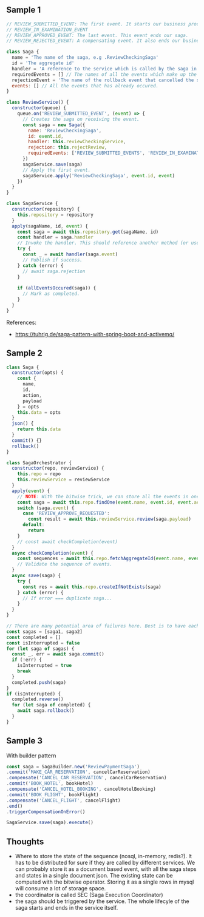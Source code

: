 ## Sample 1
```js
// REVIEW_SUBMITTED_EVENT: The first event. It starts our business process as well as the saga.
// REVIEW_IN_EXAMINATION_EVENT
// REVIEW_APPROVED_EVENT: The last event. This event ends our saga.
// REVIEW_REJECTED_EVENT: A compensating event. It also ends our business process, but in the way of the rollback. Deletes the rejected review.

class Saga {
  name = 'The name of the saga, e.g .ReviewCheckingSaga'
  id = 'The aggregate id'
  handler = 'A reference to the service which is called by the saga in case an event occured.'
  requiredEvents = [] // The names of all the events which make up the saga.
  rejectionEvent = 'The name of the rollback event that cancelled the saga'
  events: [] // All the events that has already occured.
}

class ReviewService() {
  constructor(queue) {
    queue.on('REVIEW_SUBMITTED_EVENT', (event) => {
      // Creates the saga on receiving the event.
      const saga = new Saga({
        name: 'ReviewCheckingSaga',
        id: event.id,
        handler: this.reviewCheckingService,
        rejection: this.rejectReview,
        requiredEvents: ['REVIEW_SUBMITTED_EVENTS', 'REVIEW_IN_EXAMINATION_EVENT', 'REVIEW_APPROVED_EVENT', 'REVIEW_REJECTED_EVENT']
      })
      sagaService.save(saga)
      // Apply the first event.
      sagaService.apply('ReviewCheckingSaga', event.id, event)
    })
  }
}

class SagaService {
  constructor(repository) {
    this.repository = repository
  }
  apply(sagaName, id, event) {
    const saga = await this.repository.get(sagaName, id)
    const handler = saga.handler
    // Invoke the handler. This should reference another method (or use the visitor pattern?).
    try {
      const _ = await handler(saga.event)
      // Publish if success.
    } catch (error) {
      // await saga.rejection
    }
    
    if (allEventsOccured(saga)) {
      // Mark as completed.
    }
  }
}
```

References:
- https://tuhrig.de/saga-pattern-with-spring-boot-and-activemq/


## Sample 2

```js
class Saga {
  constructor(opts) {
    const {
      name,
      id,
      action,
      payload
    } = opts
    this.data = opts
  }
  json() {
    return this.data
  }
  commit() {}
  rollback()
}

class SagaOrchestrator {
  constructor(repo, reviewService) {
    this.repo = repo
    this.reviewService = reviewService
  }
  apply(event) {
    // NOTE: With the bitwise trick, we can store all the events in one column together with the json data.
    const saga = await this.repo.findOne(event.name, event.id, event.action)
    switch (saga.event) {
      case 'REVIEW_APPROVE_REQUESTED':
        const result = await this.reviewService.review(saga.payload)
      default:
        return
    }
    // const await checkCompletion(event)
  }
  async checkCompletion(event) {
    const sequences = await this.repo.fetchAggregateId(event.name, event.action)
    // Validate the sequence of events.
  }
  async save(saga) {
    try {
      const res = await this.repo.createIfNotExists(saga)
    } catch (error) {
      // If error === duplicate saga...
    }
  }
}

// There are many potential area of failures here. Best is to have each step executed through a message queue with the state persisted somewhere.
const sagas = [saga1, saga2]
const completed = []
const isInterrupted = false
for (let saga of sagas) {
  const _, err = await saga.commit()
  if (!err) {
    isInterrupted = true
    break
  }
  completed.push(saga)
}
if (isInterrupted) {
  completed.reverse()
  for (let saga of completed) {
    await saga.rollback()
  }
}
```

## Sample 3 

With builder pattern
```js
const saga = SagaBuilder.new('ReviewPaymentSaga')
.commit('MAKE_CAR_RESERVATION', cancelCarReservation)
.compensate('CANCEL_CAR_RESERVATION', cancelCarReservation)
.commit('BOOK_HOTEL', bookHotel)
.compensate('CANCEL_HOTEL_BOOKING', cancelHotelBooking)
.commit('BOOK_FLIGHT', bookFlight)
.compensate('CANCEL_FLIGHT', cancelFlight)
.end()
.triggerCompensationOnError()

SagaService.save(saga).execute()
```

## Thoughts

- Where to store the state of the sequence (nosql, in-memory, redis?). It has to be distributed for sure if they are called by different services. We can probably store it as a document based event, with all the saga steps and states in a single document json. The existing state can be computed with the bitwise operator. Storing it as a single rows in mysql will consume a lot of storage space.
- the coordinator is called SEC (Saga Execution Coordinator)
- the saga should be triggered by the service. The whole lifecyle of the saga starts and ends in the service itself.
